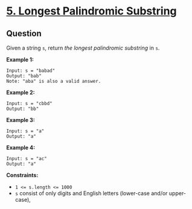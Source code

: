# [5. Longest Palindromic Substring](https://leetcode.com/problems/longest-palindromic-substring/)


## Question

Given a string `s`, return *the longest palindromic substring* in `s`.

**Example 1:**

```
Input: s = "babad"
Output: "bab"
Note: "aba" is also a valid answer.

```

**Example 2:**

```
Input: s = "cbbd"
Output: "bb"

```

**Example 3:**

```
Input: s = "a"
Output: "a"

```

**Example 4:**

```
Input: s = "ac"
Output: "a"

```

**Constraints:**

- `1 <= s.length <= 1000`
- `s` consist of only digits and English letters (lower-case and/or upper-case),

```
